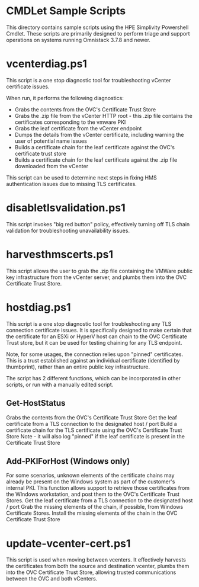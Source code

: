 
# CMDLet Sample Scripts

This directory contains sample scripts using the HPE Simplivity Powershell Cmdlet.  These scripts are primarily designed to perform triage and support operations on systems running Omnistack 3.7.8 and newer.


# vcenterdiag.ps1

This script is a one stop diagnostic tool for troubleshooting vCenter certificate issues. 
 
When run, it performs the following diagnostics:

* Grabs the contents from the OVC's Certificate Trust Store
* Grabs the .zip file from the vCenter HTTP root - this .zip file contains the certificates corresponding to the vmware PKI
* Grabs the leaf certificate from the vCenter endpoint
* Dumps the details from the vCenter certificate, including warning the user of potential name issues 
* Builds a certificate chain for the leaf certificate against the OVC's certificate trust store
* Builds a certificate chain for the leaf certificate against the .zip file downloaded from the vCenter
 

This script can be used to determine next steps in fixing HMS authentication issues due to missing TLS certificates.

# disabletlsvalidation.ps1

This script invokes "big red button" policy, effectively turning off TLS chain validation for troubleshooting unavailability issues.

# harvesthmscerts.ps1

This script allows the user to grab the .zip file containing the VMWare public key infrastructure from the vCenter server, and plumbs them into the OVC Certificate Trust Store.

# hostdiag.ps1

This script is a one stop diagnostic tool for troubleshooting any TLS connection certificate issues. It is specifically designed to make certain that the certificate for an ESXi or HyperV host can chain to the OVC Certificate Trust store, but it can be used for testing chaining for any TLS endpoint.  

Note, for some usages, the connection relies upon "pinned" certificates.  This is a trust established against an individual certificate (identified by thumbprint), rather than an entire public key infrastructure.
 
The script has 2 different functions, which can be incorporated in other scripts, or run with a manually edited script.

## Get-HostStatus
Grabs the contents from the OVC's Certificate Trust Store
Get the leaf certificate from a TLS connection to the designated host / port
Build a certificate chain for the TLS certificate using the OVC's Certificate Trust Store
Note - it will also log "pinned" if the leaf certificate is present in the Certificate Trust Store

## Add-PKIForHost (Windows only)
For some scenarios, unknown elements of the certificate chains may already be present on the Windows system as part of the customer's internal PKI.  This function allows support to retrieve those certificates from the WIndows workstation, and post them to the OVC's Certificate Trust Stores.
Get the leaf certificate from a TLS connection to the designated host / port
Grab the missing elements of the chain, if possible, from Windows Certificate Stores.
Install the missing elements of the chain in the OVC Certificate Trust Store


# update-vcenter-cert.ps1
This script is used when moving between vcenters. It effectively harvests the certificates from both the source and destination vcenter, plumbs them into the OVC Certificate Trust Store, allowing trusted communications between the OVC and both vCenters.